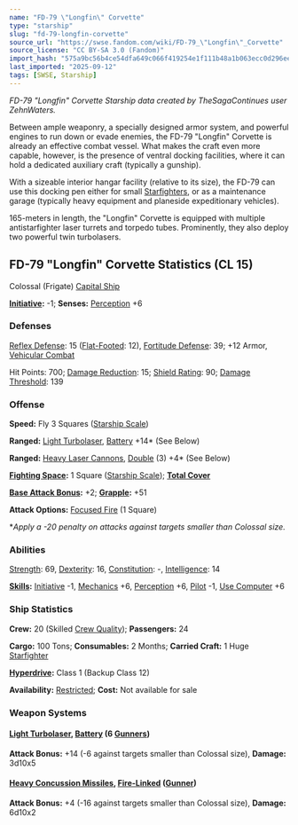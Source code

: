 ```yaml
---
name: "FD-79 \"Longfin\" Corvette"
type: "starship"
slug: "fd-79-longfin-corvette"
source_url: "https://swse.fandom.com/wiki/FD-79_\"Longfin\"_Corvette"
source_license: "CC BY-SA 3.0 (Fandom)"
import_hash: "575a9bc56b4ce54dfa649c066f419254e1f111b48a1b063ecc0d296eeeee1fee"
last_imported: "2025-09-12"
tags: [SWSE, Starship]
---
```

*FD-79 "Longfin" Corvette Starship data created by TheSagaContinues user ZehnWaters.*

Between ample weaponry, a specially designed armor system, and powerful engines to run down or evade enemies, the FD-79 "Longfin" Corvette is already an effective combat vessel. What makes the craft even more capable, however, is the presence of ventral docking facilities, where it can hold a dedicated auxiliary craft (typically a gunship).

With a sizeable interior hangar facility (relative to its size), the FD-79 can use this docking pen either for small [Starfighters](https://swse.fandom.com/wiki/Starfighters), or as a maintenance garage (typically heavy equipment and planeside expeditionary vehicles).

165-meters in length, the "Longfin" Corvette is equipped with multiple antistarfighter laser turrets and torpedo tubes. Prominently, they also deploy two powerful twin turbolasers.
## FD-79 "Longfin" Corvette Statistics (CL 15)
Colossal (Frigate) [Capital Ship](https://swse.fandom.com/wiki/Capital_Ship)

**[Initiative](https://swse.fandom.com/wiki/Initiative):** -1; **Senses:** [Perception](https://swse.fandom.com/wiki/Perception) +6
### Defenses
[Reflex Defense](https://swse.fandom.com/wiki/Reflex_Defense_(Vehicles)): 15 ([Flat-Footed](https://swse.fandom.com/wiki/Flat-Footed): 12), [Fortitude Defense](https://swse.fandom.com/wiki/Fortitude_Defense_(Vehicles)): 39; +12 Armor, [Vehicular Combat](https://swse.fandom.com/wiki/Vehicular_Combat)

Hit Points: 700; [Damage Reduction](https://swse.fandom.com/wiki/Damage_Reduction): 15; [Shield Rating](https://swse.fandom.com/wiki/Shield_Rating): 90; [Damage Threshold](https://swse.fandom.com/wiki/Damage_Threshold_(Vehicles)): 139
### Offense
**Speed:** Fly 3 Squares ([Starship Scale](https://swse.fandom.com/wiki/Starship_Scale))

**Ranged:** [Light Turbolaser](https://swse.fandom.com/wiki/Light_Turbolaser), [Battery](https://swse.fandom.com/wiki/Battery) +14* (See Below)

**Ranged:** [Heavy Laser Cannons](https://swse.fandom.com/wiki/Heavy_Laser_Cannons), [Double](https://swse.fandom.com/wiki/Double) (3) +4* (See Below)

**[Fighting Space](https://swse.fandom.com/wiki/Fighting_Space):** 1 Square ([Starship Scale](https://swse.fandom.com/wiki/Starship_Scale)); **[Total Cover](https://swse.fandom.com/wiki/Total_Cover)**

**[Base Attack Bonus](https://swse.fandom.com/wiki/Base_Attack_Bonus):** +2; **[Grapple](https://swse.fandom.com/wiki/Grapple):** +51

**Attack Options:** [Focused Fire](https://swse.fandom.com/wiki/Focused_Fire) (1 Square)

**Apply a -20 penalty on attacks against targets smaller than Colossal size.*
### Abilities
[Strength](https://swse.fandom.com/wiki/Strength): 69, [Dexterity](https://swse.fandom.com/wiki/Dexterity): 16, [Constitution](https://swse.fandom.com/wiki/Constitution): -, [Intelligence](https://swse.fandom.com/wiki/Intelligence): 14

**[Skills](https://swse.fandom.com/wiki/Skills):** [Initiative](https://swse.fandom.com/wiki/Initiative) -1, [Mechanics](https://swse.fandom.com/wiki/Mechanics) +6, [Perception](https://swse.fandom.com/wiki/Perception) +6, [Pilot](https://swse.fandom.com/wiki/Pilot) -1, [Use Computer](https://swse.fandom.com/wiki/Use_Computer) +6
### Ship Statistics
**Crew:** 20 (Skilled [Crew Quality](https://swse.fandom.com/wiki/Crew_Quality)); **Passengers:** 24

**Cargo:** 100 Tons; **Consumables:** 2 Months; **Carried Craft:** 1 Huge [Starfighter](https://swse.fandom.com/wiki/Starfighter)

**[Hyperdrive](https://swse.fandom.com/wiki/Hyperdrive):** Class 1 (Backup Class 12)

**Availability:** [Restricted](https://swse.fandom.com/wiki/Restricted); **Cost:** Not available for sale
### Weapon Systems
#### **[Light Turbolaser](https://swse.fandom.com/wiki/Light_Turbolaser), [Battery](https://swse.fandom.com/wiki/Weapon_Batteries) (6 [Gunners](https://swse.fandom.com/wiki/Gunners))**
**Attack Bonus:** +14 (-6 against targets smaller than Colossal size), **Damage:** 3d10x5
#### **[Heavy Concussion Missiles](https://swse.fandom.com/wiki/Heavy_Concussion_Missiles), [Fire-Linked](https://swse.fandom.com/wiki/Fire-Linked) ([Gunner](https://swse.fandom.com/wiki/Gunner))**
**Attack Bonus:** +4 (-16 against targets smaller than Colossal size), **Damage:** 6d10x2